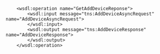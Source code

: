         <wsdl:operation name="GetAddDeviceReponse">
            <wsdl:input message="tns:AddDeviceAsyncRequest" name="AddDeviceAsyncRequest">
            </wsdl:input>
            <wsdl:output message="tns:AddDeviceResponse" name="AddDeviceResponse">
            </wsdl:output>
        </wsdl:operation>
